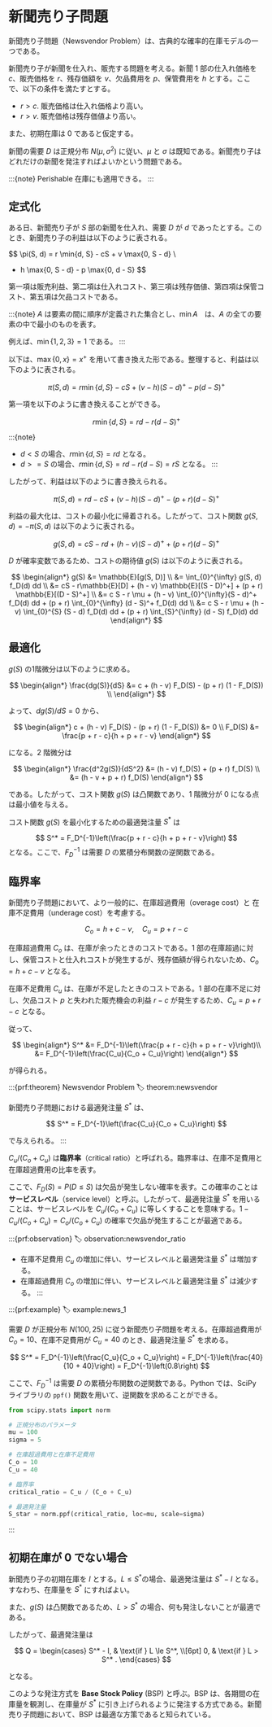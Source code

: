 # 新聞売り子問題

新聞売り子問題（Newsvendor Problem）は、古典的な確率的在庫モデルの一つである。

新聞売り子が新聞を仕入れ、販売する問題を考える。新聞 1 部の仕入れ価格を $c$、販売価格を $r$、残存価額を $v$、欠品費用を $p$、保管費用を $h$ とする。ここで、以下の条件を満たすとする。

- $r > c$. 販売価格は仕入れ価格より高い。
- $r > v$. 販売価格は残存価値より高い。

また、初期在庫は 0 であると仮定する。

新聞の需要 $D$ は正規分布 $N(\mu, \sigma^2)$ に従い、$\mu$ と $\sigma$ は既知である。新聞売り子はどれだけの新聞を発注すればよいかという問題である。

:::{note}
Perishable 在庫にも適用できる。
:::

## 定式化

ある日、新聞売り子が $S$ 部の新聞を仕入れ、需要 $D$ が $d$ であったとする。このとき、新聞売り子の利益は以下のように表される。

$$
\pi(S, d) = r \min\{d, S\} - cS + v \max\{0, S - d\} \\
- h \max\{0, S - d\} - p \max\{0, d - S\}
$$

第一項は販売利益、第二項は仕入れコスト、第三項は残存価値、第四項は保管コスト、第五項は欠品コストである。

:::{note}
$A$ は要素の間に順序が定義された集合とし、$\min A$　は、$A$ の全ての要素の中で最小のものを表す。

例えば、$\min \{1, 2, 3\} = 1$ である。
:::

以下は、$\max\{0, x\} = x^+$ を用いて書き換えた形である。整理すると、利益は以下のように表される。

$$
\pi(S, d) = r \min\{d, S\} - cS + (v - h) (S - d)^+ - p (d - S)^+
$$

第一項を以下のように書き換えることができる。

$$
r \min\{d, S\} = r d - r (d - S)^+
$$

:::{note}
- $d < S$ の場合、$r \min\{d, S\} = r d$ となる。
- $d >= S$ の場合、$r \min\{d, S\} = r d - r(d - S) = r S$ となる。
:::

したがって、利益は以下のように書き換えられる。

$$
\pi(S, d) = r d - cS + (v- h) (S - d)^+ - (p + r) (d - S)^+
$$

利益の最大化は、コストの最小化に帰着される。したがって、コスト関数 $g(S, d) = -\pi(S, d)$ は以下のように表される。

$$
g(S, d) = cS - rd + (h - v) (S - d)^+ + (p + r) (d - S)^+
$$

$D$ が確率変数であるため、コストの期待値 $g(S)$ は以下のように表される。

$$
\begin{align*}
g(S) &= \mathbb{E}[g(S, D)] \\
&= \int_{0}^{\infty} g(S, d) f_D(d) dd \\
&= cS - r\mathbb{E}[D] + (h - v) \mathbb{E}[(S - D)^+] + (p + r) \mathbb{E}[(D - S)^+] \\
&= c S - r \mu + (h - v)  \int_{0}^{\infty}(S - d)^+ f_D(d) dd + (p + r) \int_{0}^{\infty} (d - S)^+ f_D(d) dd \\
&= c S - r \mu + (h - v) \int_{0}^{S} (S - d) f_D(d) dd + (p + r) \int_{S}^{\infty} (d - S) f_D(d) dd
\end{align*}
$$

## 最適化

$g(S)$ の1階微分は以下のように求める。

$$
\begin{align*}
\frac{dg(S)}{dS} &= c + (h - v) F_D(S) - (p + r) (1 - F_D(S)) \\
\end{align*}
$$

よって、$dg(S)/dS = 0$ から、

$$
\begin{align*}
c + (h - v) F_D(S) - (p + r) (1 - F_D(S)) &= 0 \\
F_D(S) &= \frac{p + r - c}{h + p + r - v}
\end{align*}
$$

になる。2 階微分は

$$
\begin{align*}
\frac{d^2g(S)}{dS^2} &= (h - v) f_D(S) + (p + r) f_D(S) \\
&= (h - v + p + r) f_D(S) 
\end{align*}
$$

である。したがって、コスト関数 $g(S)$ は凸関数であり、1 階微分が 0 になる点は最小値を与える。

コスト関数 $g(S)$ を最小化するための最適発注量 $S^*$ は

$$
S^* = F_D^{-1}\left(\frac{p + r - c}{h + p + r - v}\right)
$$
となる。ここで、$F_D^{-1}$ は需要 $D$ の累積分布関数の逆関数である。

## 臨界率

新聞売り子問題において、より一般的に、在庫超過費用（overage cost）と 在庫不足費用（underage cost）を考慮する。

$$
C_o = h + c - v, \quad C_u = p + r - c
$$

在庫超過費用 $C_o$ は、在庫が余ったときのコストである。1 部の在庫超過に対し、保管コストと仕入れコストが発生するが、残存価額が得られないため、$C_o = h + c - v$ となる。

在庫不足費用 $C_u$ は、在庫が不足したときのコストである。1 部の在庫不足に対し、欠品コスト $p$ と失われた販売機会の利益 $r - c$ が発生するため、$C_u = p + r - c$ となる。

従って、

$$
\begin{align*}
S^* &= F_D^{-1}\left(\frac{p + r - c}{h + p + r - v}\right)\\
&= F_D^{-1}\left(\frac{C_u}{C_o + C_u}\right)
\end{align*}
$$

が得られる。

:::{prf:theorem} Newsvendor Problem
:label: theorem:newsvendor

新聞売り子問題における最適発注量 $S^*$ は、

$$
S^* = F_D^{-1}\left(\frac{C_u}{C_o + C_u}\right)
$$

で与えられる。
:::

$C_u/(C_o + C_u)$ は**臨界率**（critical ratio）と呼ばれる。臨界率は、在庫不足費用と在庫超過費用の比率を表す。

ここで、$F_D(S) = P(D \leq S)$ は欠品が発生しない確率を表す。この確率のことは**サービスレベル**（service level）と呼ぶ。したがって、最適発注量 $S^*$ を用いることは、サービスレベルを $C_u/(C_o + C_u)$ に等しくすることを意味する。$1 - C_u/(C_o + C_u) = C_o/(C_o + C_u)$ の確率で欠品が発生することが最適である。

:::{prf:observation}
:label: observation:newsvendor_ratio
- 在庫不足費用 $C_u$ の増加に伴い、サービスレベルと最適発注量 $S^*$ は増加する。
- 在庫超過費用 $C_o$ の増加に伴い、サービスレベルと最適発注量 $S^*$ は減少する。
:::

:::{prf:example}
:label: example:news_1

需要 $D$ が正規分布 $N(100, 25)$ に従う新聞売り子問題を考える。在庫超過費用が $C_o = 10$、在庫不足費用が $C_u = 40$ のとき、最適発注量 $S^*$ を求める。

$$
S^* = F_D^{-1}\left(\frac{C_u}{C_o + C_u}\right) = F_D^{-1}\left(\frac{40}{10 + 40}\right) = F_D^{-1}\left(0.8\right)
$$

ここで、$F_D^{-1}$ は需要 $D$ の累積分布関数の逆関数である。Python では、SciPy ライブラリの `ppf()` 関数を用いて、逆関数を求めることができる。

```python
from scipy.stats import norm

# 正規分布のパラメータ
mu = 100
sigma = 5

# 在庫超過費用と在庫不足費用
C_o = 10
C_u = 40

# 臨界率
critical_ratio = C_u / (C_o + C_u)

# 最適発注量
S_star = norm.ppf(critical_ratio, loc=mu, scale=sigma)
```
:::

## 初期在庫が 0 でない場合

新聞売り子の初期在庫を $I$ とする。$L \leq S^*$の場合、最適発注量は $S^* - I$ となる。すなわち、在庫量を $S^*$ にすればよい。

また、$g(S)$ は凸関数であるため、$L > S^*$ の場合、何も発注しないことが最適である。

したがって、最適発注量は

$$
Q =
\begin{cases}
S^* - I, & \text{if } L \le S^*, \\[6pt]
0, & \text{if } L > S^* .
\end{cases}
$$

となる。

このような発注方式を **Base Stock Policy** (BSP) と呼ぶ。BSP は、各期間の在庫量を観測し、在庫量が $S^*$ に引き上げられるように発注する方式である。新聞売り子問題において、BSP は最適な方策であると知られている。

<!-- [Arrow et al. (1951)](https://doi.org/10.2307/1906813)
[Chen et al. (2016)](https://doi.org/10.1111/deci.12215) は新聞売り子問題の最新研究をレビューしている。最近では、データ駆動新聞売り子問題（Data-Driven Newsvendor Problem）に関する研究が行われている。 -->